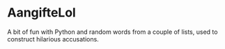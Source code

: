 AangifteLol
===========

A bit of fun with Python and random words from a couple of lists, used to construct hilarious accusations.

